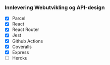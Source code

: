 ### Innlevering Webutvikling og API-design 

* [x] Parcel
* [x]  React
* [x]  React Router
* [x]  Jest
* [x]  Github Actions
* [x]  Coveralls
* [x]  Express
* [ ]  Heroku